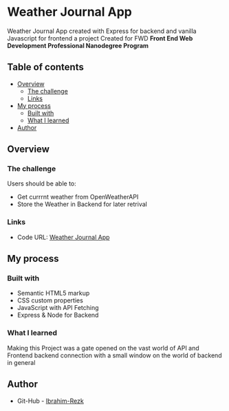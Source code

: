 # Weather Journal App

Weather Journal App created with Express for backend and vanilla Javascript for frontend
a project Created for FWD **Front End Web Development Professional Nanodegree Program**

## Table of contents

-   [Overview](#overview)
    -   [The challenge](#the-challenge)
    -   [Links](#links)
-   [My process](#my-process)
    -   [Built with](#built-with)
    -   [What I learned](#what-i-learned)
-   [Author](#author)

## Overview

### The challenge

Users should be able to:

-   Get currrnt weather from OpenWeatherAPI
-   Store the Weather in Backend for later retrival

### Links

-   Code URL: [Weather Journal App](https://github.com/Ibrahim-Rezq/Weather-Journal-App)

## My process

### Built with

-   Semantic HTML5 markup
-   CSS custom properties
-   JavaScript with API Fetching
-   Express & Node for Backend

### What I learned

Making this Project was a gate opened on the vast world of API and Frontend backend connection
with a small window on the world of backend in general

## Author

-   Git-Hub - [Ibrahim-Rezk](https://github.com/Ibrahim-Rezq)
